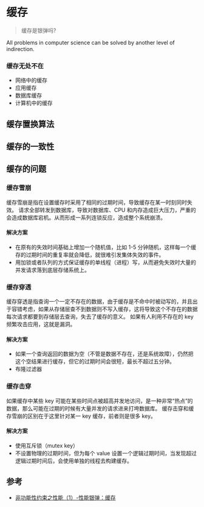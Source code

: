 # 缓存

> 缓存是银弹吗?

All problems in computer science can be solved by another level of indirection.

### 缓存无处不在

- 网络中的缓存
- 应用缓存
- 数据库缓存
- 计算机中的缓存

## 缓存置换算法

## 缓存的一致性

## 缓存的问题

### 缓存雪崩

缓存雪崩是指在设置缓存时采用了相同的过期时间，导致缓存在某一时刻同时失效。
请求全部转发到数据库，导致对数据库、CPU 和内存造成巨大压力，严重的会造成数据库宕机。从而形成一系列连锁反应，造成整个系统崩溃。

#### 解决方案

- 在原有的失效时间基础上增加一个随机值，比如 1-5 分钟随机，这样每一个缓存的过期时间的重复率就会降低，就很难引发集体失效的事件。
- 用加锁或者队列的方式保证缓存的单线程（进程）写，从而避免失效时大量的并发请求落到底层存储系统上。

### 缓存穿透

缓存穿透是指查询一个一定不存在的数据，由于缓存是不命中时被动写的，并且出于容错考虑，如果从存储层查不到数据则不写入缓存，这将导致这个不存在的数据每次请求都要到存储层去查询，失去了缓存的意义。
如果有人利用不存在的 key 频繁攻击应用，这就是漏洞。

#### 解决方案

- 如果一个查询返回的数据为空（不管是数据不存在，还是系统故障），仍然把这个空结果进行缓存，但它的过期时间会很短，最长不超过五分钟。
- 布隆过滤器

### 缓存击穿

如果缓存中某些 key 可能在某些时间点被超高并发地访问，是一种非常“热点”的数据，那么可能在过期的时候有大量并发的请求进来打垮数据库。
缓存击穿和缓存雪崩的区别在于这里针对某一 key 缓存，前者则是很多 key。

#### 解决方案

- 使用互斥锁（mutex key）
- 不设置物理的过期时间，但为每个 value 设置一个逻辑过期时间，当发现超过逻辑过期时间后，会使用单独的线程去构建缓存。

## 参考

- [非功能性约束之性能（1）-性能银弹：缓存](https://buzzly.net/p/mRShSB6q/)
